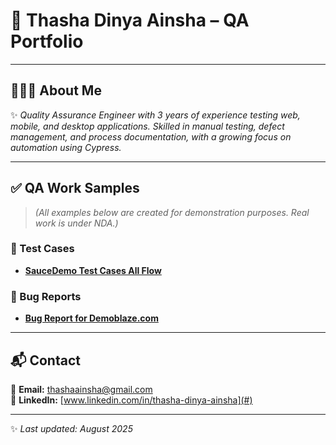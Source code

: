 # 🌟 **Thasha Dinya Ainsha – QA Portfolio**

---

## 👩🏻‍💻 **About Me**
✨ *Quality Assurance Engineer with 3 years of experience testing web, mobile, and desktop applications. Skilled in manual testing, defect management, and process documentation, with a growing focus on automation using Cypress.*  

---
## ✅ **QA Work Samples**
> *(All examples below are created for demonstration purposes. Real work is under NDA.)*

### 📄 Test Cases  
- **[SauceDemo Test Cases All Flow](https://docs.google.com/spreadsheets/d/1u6c14uou3IjPN-DQAUHiBZb8oeb1ZDAmAeqPf2iSLUk/edit?usp=sharing)**  


### 🐞 Bug Reports  
- **[Bug Report for Demoblaze.com](https://docs.google.com/spreadsheets/d/1VywlclAHCO0gqcjG6WjwRsoU_Dv5Y-FvygR-3VgYFOc/edit?usp=sharing)**


---

## 📬 **Contact**
📧 **Email:** thashaainsha@gmail.com  
🔗 **LinkedIn:** [www.linkedin.com/in/thasha-dinya-ainsha](#)  

---

✨ *Last updated: August 2025*

